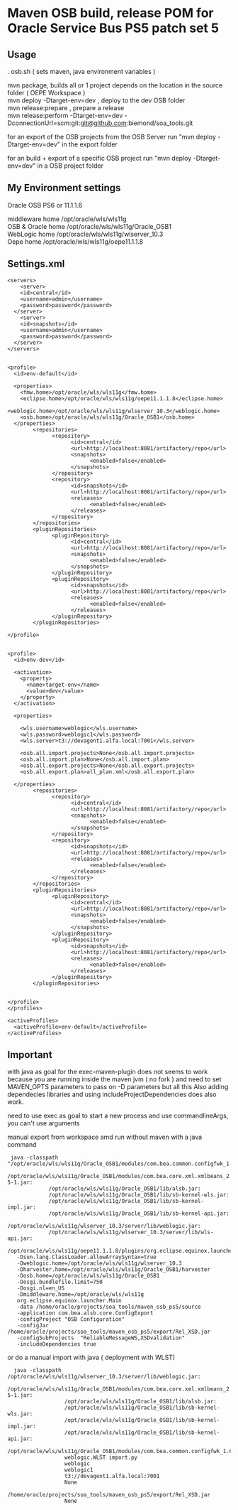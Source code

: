 Maven OSB build, release POM for Oracle Service Bus PS5 patch set 5
===================================================================


Usage
-----

. osb.sh  ( sets maven, java environment variables )

mvn package, builds all or 1 project depends on the location in the source folder ( OEPE Workspace )  
mvn deploy -Dtarget-env=dev , deploy to the dev OSB folder  
mvn release:prepare         , prepare a release  
mvn release:perform -Dtarget-env=dev -DconnectionUrl=scm:git:git@github.com:biemond/soa_tools.git  


for an export of the OSB projects from the OSB Server run "mvn deploy -Dtarget-env=dev" in the export folder

for an build + export of a specific OSB project run "mvn deploy -Dtarget-env=dev" in a OSB project folder

My Environment settings
-----------------------

Oracle OSB PS6 or 11.1.1.6

middleware home   /opt/oracle/wls/wls11g  
OSB & Oracle home /opt/oracle/wls/wls11g/Oracle_OSB1  
WebLogic home     /opt/oracle/wls/wls11g/wlserver_10.3  
Oepe home         /opt/oracle/wls/wls11g/oepe11.1.1.8  


Settings.xml
------------
    <servers>
    	<server>
        <id>central</id>
        <username>admin</username>
        <password>password</password>
      </server>
    	<server>
        <id>snapshots</id>
        <username>admin</username>
        <password>password</password>
      </server>
    </servers>


    <profile>
      <id>env-default</id>

      <properties>
        <fmw.home>/opt/oracle/wls/wls11g</fmw.home>
        <eclipse.home>/opt/oracle/wls/wls11g/oepe11.1.1.8</eclipse.home>
        <weblogic.home>/opt/oracle/wls/wls11g/wlserver_10.3</weblogic.home>
        <osb.home>/opt/oracle/wls/wls11g/Oracle_OSB1</osb.home>        
      </properties>
            <repositories>
                  <repository>
                        <id>central</id>
                        <url>http://localhost:8081/artifactory/repo</url>
                        <snapshots>
                              <enabled>false</enabled>
                        </snapshots>
                  </repository>
                  <repository>
                        <id>snapshots</id>
                        <url>http://localhost:8081/artifactory/repo</url>
                        <releases>
                              <enabled>false</enabled>
                        </releases>
                  </repository>
            </repositories>
            <pluginRepositories>
                  <pluginRepository>
                        <id>central</id>
                        <url>http://localhost:8081/artifactory/repo</url>
                        <snapshots>
                              <enabled>false</enabled>
                        </snapshots>
                  </pluginRepository>
                  <pluginRepository>
                        <id>snapshots</id>
                        <url>http://localhost:8081/artifactory/repo</url>
                        <releases>
                              <enabled>false</enabled>
                        </releases>
                  </pluginRepository>
            </pluginRepositories>

    </profile>


    <profile>
      <id>env-dev</id>

      <activation>
        <property>
          <name>target-env</name>
          <value>dev</value>
        </property>
      </activation>

      <properties>

        <wls.username>weblogic</wls.username>
        <wls.password>weblogic1</wls.password>
        <wls.server>t3://devagent1.alfa.local:7001</wls.server>

        <osb.all.import.projects>None</osb.all.import.projects>
        <osb.all.import.plan>None</osb.all.import.plan>
        <osb.all.export.projects>None</osb.all.export.projects>
        <osb.all.export.plan>all_plan.xml</osb.all.export.plan>
        
      </properties>
            <repositories>
                  <repository>
                        <id>central</id>
                        <url>http://localhost:8081/artifactory/repo</url>
                        <snapshots>
                              <enabled>false</enabled>
                        </snapshots>
                  </repository>
                  <repository>
                        <id>snapshots</id>
                        <url>http://localhost:8081/artifactory/repo</url>
                        <releases>
                              <enabled>false</enabled>
                        </releases>
                  </repository>
            </repositories>
            <pluginRepositories>
                  <pluginRepository>
                        <id>central</id>
                        <url>http://localhost:8081/artifactory/repo</url>
                        <snapshots>
                              <enabled>false</enabled>
                        </snapshots>
                  </pluginRepository>
                  <pluginRepository>
                        <id>snapshots</id>
                        <url>http://localhost:8081/artifactory/repo</url>
                        <releases>
                              <enabled>false</enabled>
                        </releases>
                  </pluginRepository>
            </pluginRepositories>


    </profile>
    </profiles>
  
    <activeProfiles>
      <activeProfile>env-default</activeProfile>
    </activeProfiles>
  


Important
---------
with java as goal for the exec-maven-plugin does not seems to work because you are running inside 
the maven jvm ( no fork ) and need to set MAVEN_OPTS parameters to pass on -D parameters but all this
Also adding dependecies libraries and using includeProjectDependencies does also work.

need to use exec as goal to start a new process and use commandlineArgs, you can't use arguments


manual export from workspace amd run without maven with a java command

     java -classpath "/opt/oracle/wls/wls11g/Oracle_OSB1/modules/com.bea.common.configfwk_1.6.0.0.jar:
                 /opt/oracle/wls/wls11g/Oracle_OSB1/modules/com.bea.core.xml.xmlbeans_2.2.0.0_2-5-1.jar:
                 /opt/oracle/wls/wls11g/Oracle_OSB1/lib/alsb.jar:
                 /opt/oracle/wls/wls11g/Oracle_OSB1/lib/sb-kernel-wls.jar:
                 /opt/oracle/wls/wls11g/Oracle_OSB1/lib/sb-kernel-impl.jar:
                 /opt/oracle/wls/wls11g/Oracle_OSB1/lib/sb-kernel-api.jar:
                 /opt/oracle/wls/wls11g/wlserver_10.3/server/lib/weblogic.jar:
                 /opt/oracle/wls/wls11g/wlserver_10.3/server/lib/wls-api.jar:
                 /opt/oracle/wls/wls11g/oepe11.1.1.8/plugins/org.eclipse.equinox.launcher_1.2.0.v20110502.jar" 
       -Dsun.lang.ClassLoader.allowArraySyntax=true 
       -Dweblogic.home=/opt/oracle/wls/wls11g/wlserver_10.3 
       -Dharvester.home=/opt/oracle/wls/wls11g/Oracle_OSB1/harvester 
       -Dosb.home=/opt/oracle/wls/wls11g/Oracle_OSB1 
       -Dosgi.bundlefile.limit=750 
       -Dosgi.nl=en_US 
       -Dmiddleware.home=/opt/oracle/wls/wls11g 
       org.eclipse.equinox.launcher.Main 
       -data /home/oracle/projects/soa_tools/maven_osb_ps5/source 
       -application com.bea.alsb.core.ConfigExport 
       -configProject "OSB Configuration" 
       -configJar /home/oracle/projects/soa_tools/maven_osb_ps5/export/Rel_XSD.jar 
       -configSubProjects  "ReliableMessageWS,XSDvalidation" 
       -includeDependencies true 
     
     
or do a manual import with java ( deployment with WLST)

      java -classpath /opt/oracle/wls/wls11g/wlserver_10.3/server/lib/weblogic.jar:
                      /opt/oracle/wls/wls11g/Oracle_OSB1/modules/com.bea.core.xml.xmlbeans_2.2.0.0_2-5-1.jar:
                      /opt/oracle/wls/wls11g/Oracle_OSB1/lib/alsb.jar:
                      /opt/oracle/wls/wls11g/Oracle_OSB1/lib/sb-kernel-wls.jar:
                      /opt/oracle/wls/wls11g/Oracle_OSB1/lib/sb-kernel-impl.jar:
                      /opt/oracle/wls/wls11g/Oracle_OSB1/lib/sb-kernel-api.jar:
                      /opt/oracle/wls/wls11g/Oracle_OSB1/modules/com.bea.common.configfwk_1.6.0.0.jar 
                      weblogic.WLST import.py 
                      weblogic 
                      weblogic1 
                      t3://devagent1.alfa.local:7001 
                      None 
                      /home/oracle/projects/soa_tools/maven_osb_ps5/export/Rel_XSD.jar 
                      None
      

